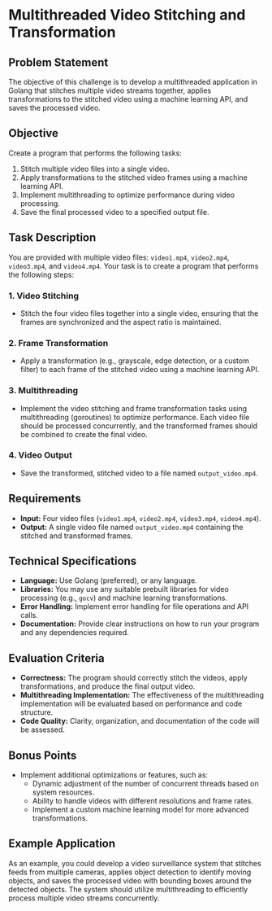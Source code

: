# Multithreaded Video Stitching and Transformation

## Problem Statement
The objective of this challenge is to develop a multithreaded application in Golang that stitches multiple video streams together, applies transformations to the stitched video using a machine learning API, and saves the processed video.

## Objective
Create a program that performs the following tasks:
1. Stitch multiple video files into a single video.
2. Apply transformations to the stitched video frames using a machine learning API.
3. Implement multithreading to optimize performance during video processing.
4. Save the final processed video to a specified output file.

## Task Description
You are provided with multiple video files: `video1.mp4`, `video2.mp4`, `video3.mp4`, and `video4.mp4`. Your task is to create a program that performs the following steps:

### 1. Video Stitching
- Stitch the four video files together into a single video, ensuring that the frames are synchronized and the aspect ratio is maintained.

### 2. Frame Transformation
- Apply a transformation (e.g., grayscale, edge detection, or a custom filter) to each frame of the stitched video using a machine learning API.

### 3. Multithreading
- Implement the video stitching and frame transformation tasks using multithreading (goroutines) to optimize performance. Each video file should be processed concurrently, and the transformed frames should be combined to create the final video.

### 4. Video Output
- Save the transformed, stitched video to a file named `output_video.mp4`.

## Requirements
- **Input:** Four video files (`video1.mp4`, `video2.mp4`, `video3.mp4`, `video4.mp4`).
- **Output:** A single video file named `output_video.mp4` containing the stitched and transformed frames.

## Technical Specifications
- **Language:** Use Golang (preferred), or any language.
- **Libraries:** You may use any suitable prebuilt libraries for video processing (e.g., `gocv`) and machine learning transformations.
- **Error Handling:** Implement error handling for file operations and API calls.
- **Documentation:** Provide clear instructions on how to run your program and any dependencies required.

## Evaluation Criteria
- **Correctness:** The program should correctly stitch the videos, apply transformations, and produce the final output video.
- **Multithreading Implementation:** The effectiveness of the multithreading implementation will be evaluated based on performance and code structure.
- **Code Quality:** Clarity, organization, and documentation of the code will be assessed.

## Bonus Points
- Implement additional optimizations or features, such as:
  - Dynamic adjustment of the number of concurrent threads based on system resources.
  - Ability to handle videos with different resolutions and frame rates.
  - Implement a custom machine learning model for more advanced transformations.

## Example Application
As an example, you could develop a video surveillance system that stitches feeds from multiple cameras, applies object detection to identify moving objects, and saves the processed video with bounding boxes around the detected objects. The system should utilize multithreading to efficiently process multiple video streams concurrently.
